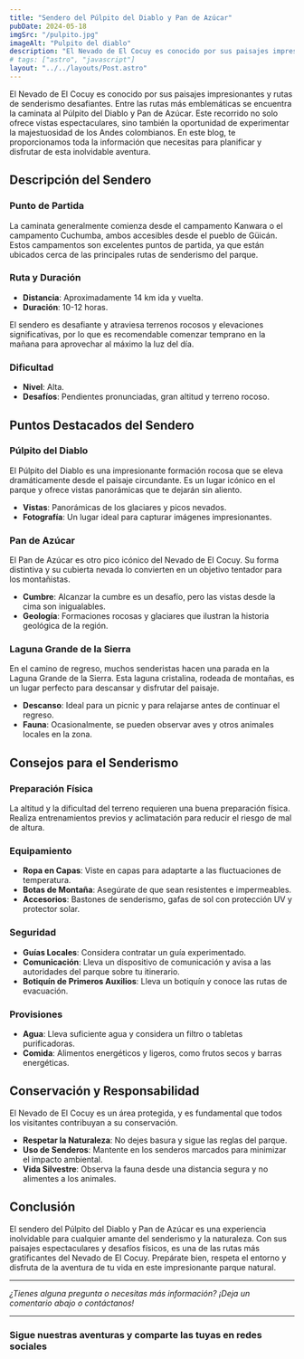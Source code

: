 ```yaml
---
title: "Sendero del Púlpito del Diablo y Pan de Azúcar"
pubDate: 2024-05-18
imgSrc: "/pulpito.jpg"
imageAlt: "Pulpito del diablo"
description: "El Nevado de El Cocuy es conocido por sus paisajes impresionantes y rutas de senderismo desafiantes. Entre las rutas más emblemáticas se encuentra la caminata al Púlpito del Diablo y Pan de Azúcar. Este recorrido no solo ofrece vistas espectaculares, sino también la oportunidad de experimentar la majestuosidad de los Andes colombianos. En este blog, te proporcionamos toda la información que necesitas para planificar y disfrutar de esta inolvidable aventura"
# tags: ["astro", "javascript"]
layout: "../../layouts/Post.astro"
---
```


El Nevado de El Cocuy es conocido por sus paisajes impresionantes y rutas de senderismo desafiantes. Entre las rutas más emblemáticas se encuentra la caminata al Púlpito del Diablo y Pan de Azúcar. Este recorrido no solo ofrece vistas espectaculares, sino también la oportunidad de experimentar la majestuosidad de los Andes colombianos. En este blog, te proporcionamos toda la información que necesitas para planificar y disfrutar de esta inolvidable aventura.

## Descripción del Sendero

### Punto de Partida

La caminata generalmente comienza desde el campamento Kanwara o el campamento Cuchumba, ambos accesibles desde el pueblo de Güicán. Estos campamentos son excelentes puntos de partida, ya que están ubicados cerca de las principales rutas de senderismo del parque.

### Ruta y Duración

- **Distancia**: Aproximadamente 14 km ida y vuelta.
- **Duración**: 10-12 horas.

El sendero es desafiante y atraviesa terrenos rocosos y elevaciones significativas, por lo que es recomendable comenzar temprano en la mañana para aprovechar al máximo la luz del día.

### Dificultad

- **Nivel**: Alta.
- **Desafíos**: Pendientes pronunciadas, gran altitud y terreno rocoso.

## Puntos Destacados del Sendero

### Púlpito del Diablo

El Púlpito del Diablo es una impresionante formación rocosa que se eleva dramáticamente desde el paisaje circundante. Es un lugar icónico en el parque y ofrece vistas panorámicas que te dejarán sin aliento.

- **Vistas**: Panorámicas de los glaciares y picos nevados.
- **Fotografía**: Un lugar ideal para capturar imágenes impresionantes.

### Pan de Azúcar

El Pan de Azúcar es otro pico icónico del Nevado de El Cocuy. Su forma distintiva y su cubierta nevada lo convierten en un objetivo tentador para los montañistas.

- **Cumbre**: Alcanzar la cumbre es un desafío, pero las vistas desde la cima son inigualables.
- **Geología**: Formaciones rocosas y glaciares que ilustran la historia geológica de la región.

### Laguna Grande de la Sierra

En el camino de regreso, muchos senderistas hacen una parada en la Laguna Grande de la Sierra. Esta laguna cristalina, rodeada de montañas, es un lugar perfecto para descansar y disfrutar del paisaje.

- **Descanso**: Ideal para un picnic y para relajarse antes de continuar el regreso.
- **Fauna**: Ocasionalmente, se pueden observar aves y otros animales locales en la zona.

## Consejos para el Senderismo

### Preparación Física

La altitud y la dificultad del terreno requieren una buena preparación física. Realiza entrenamientos previos y aclimatación para reducir el riesgo de mal de altura.

### Equipamiento

- **Ropa en Capas**: Viste en capas para adaptarte a las fluctuaciones de temperatura.
- **Botas de Montaña**: Asegúrate de que sean resistentes e impermeables.
- **Accesorios**: Bastones de senderismo, gafas de sol con protección UV y protector solar.

### Seguridad

- **Guías Locales**: Considera contratar un guía experimentado.
- **Comunicación**: Lleva un dispositivo de comunicación y avisa a las autoridades del parque sobre tu itinerario.
- **Botiquín de Primeros Auxilios**: Lleva un botiquín y conoce las rutas de evacuación.

### Provisiones

- **Agua**: Lleva suficiente agua y considera un filtro o tabletas purificadoras.
- **Comida**: Alimentos energéticos y ligeros, como frutos secos y barras energéticas.

## Conservación y Responsabilidad

El Nevado de El Cocuy es un área protegida, y es fundamental que todos los visitantes contribuyan a su conservación.

- **Respetar la Naturaleza**: No dejes basura y sigue las reglas del parque.
- **Uso de Senderos**: Mantente en los senderos marcados para minimizar el impacto ambiental.
- **Vida Silvestre**: Observa la fauna desde una distancia segura y no alimentes a los animales.

## Conclusión

El sendero del Púlpito del Diablo y Pan de Azúcar es una experiencia inolvidable para cualquier amante del senderismo y la naturaleza. Con sus paisajes espectaculares y desafíos físicos, es una de las rutas más gratificantes del Nevado de El Cocuy. Prepárate bien, respeta el entorno y disfruta de la aventura de tu vida en este impresionante parque natural.

---

_¿Tienes alguna pregunta o necesitas más información? ¡Deja un comentario abajo o contáctanos!_

---

### Sigue nuestras aventuras y comparte las tuyas en redes sociales
